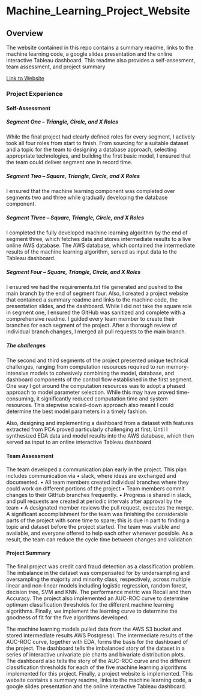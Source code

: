 # Machine_Learning_Project_Website
## Overview
The website contained in this repo contains a summary readme, links to the machine learning code, a google slides presentation and the online interactive Tableau dashboard.
This readme also provides a self-assesment, team assessment, and project summary 

[Link to Website](https://aolayeye.github.io/Machine_Learning_Project_Website/ "Link to Website")

### Project Experience
#### Self-Assessment

##### Segment One – Triangle, Circle, and X Roles

While the final project had clearly defined roles for every segment, I actively took all four roles from start to finish. From sourcing for a suitable dataset and a topic for the team to designing a database approach, selecting appropriate technologies, and building the first basic model, I ensured that the team could deliver segment one in record time.

##### Segment Two – Square, Triangle, Circle, and X Roles

I ensured that the machine learning component was completed over segments two and three while gradually developing the database component.

##### Segment Three – Square, Triangle, Circle, and X Roles

I completed the fully developed machine learning algorithm by the end of segment three, which fetches data and stores intermediate results to a live online AWS database.
The AWS database, which contained the intermediate results of the machine learning algorithm, served as input data to the Tableau dashboard.

##### Segment Four – Square, Triangle, Circle, and X Roles

I ensured we had the requirements.txt file generated and pushed to the main branch by the end of segment four. Also, I created a project website that contained a summary readme and links to the machine code, the presentation slides, and the dashboard.
While I did not take the square role in segment one, I ensured the GitHub was sanitized and complete with a comprehensive readme. I guided every team member to create their branches for each segment of the project. After a thorough review of individual branch changes, I merged all pull requests to the main branch. 

##### The challenges

The second and third segments of the project presented unique technical challenges, ranging from computation resources required to run memory-intensive models to cohesively combining the model, database, and dashboard components of the control flow established in the first segment.
One way I got around the computation resources was to adopt a phased approach to model parameter selection. While this may have proved time-consuming, it significantly reduced computation time and system resources. This stepwise scaled-down approach also meant I could determine the best model parameters in a timely fashion.

Also, designing and implementing a dashboard from a dataset with features extracted from PCA proved particularly challenging at first. Until I synthesized EDA data and model results into the AWS database, which then served as input to an online interactive Tableau dashboard

#### Team Assessment

The team developed a communication plan early in the project. This plan includes communication via
•	slack, where ideas are exchanged and documented.
•	All team members created individual branches where they could work on different portions of the project
•	Team members commit changes to their GitHub branches frequently.
•	Progress is shared in slack, and pull requests are created at periodic intervals after approval by the team
•	A designated member reviews the pull request, executes the merge.
A significant accomplishment for the team was finishing the considerable parts of the project with some time to spare; this is due in part to finding a topic and dataset before the project started.
The team was visible and available, and everyone offered to help each other whenever possible. As a result, the team can reduce the cycle time between changes and validation.


#### Project Summary

The final project was credit card fraud detection as a classification problem. The imbalance in the dataset was compensated for by undersampling and oversampling the majority and minority class, respectively, across multiple linear and non-linear models including logistic regression, random forest, decision tree, SVM and KNN.
The performance metric was Recall and then Accuracy. The project also implemented an AUC-ROC curve to determine optimum classification thresholds for the different machine learning algorithms. Finally, we implement the learning curve to determine the goodness of fit for the five algorithms developed.

The machine learning models pulled data from the AWS S3 bucket and stored intermediate results AWS Postgresql.
The intermediate results of the AUC-ROC curve, together with EDA, forms the basis for the dashboard of the project. 
The dashboard tells the imbalanced story of the dataset in a series of interactive univariate pie charts and bivariate distribution plots. The dashboard also tells the story of the AUC-ROC curve and the different classification thresholds for each of the five machine learning algorithms implemented for this project.
Finally, a project website is implemented. This website contains a summary readme, links to the machine learning code, a google slides presentation and the online interactive Tableau dashboard.

